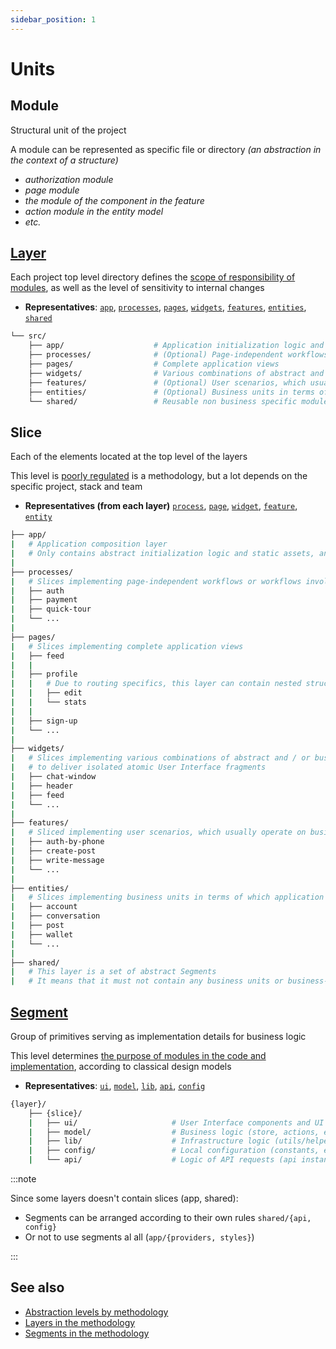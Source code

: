 ```yaml
---
sidebar_position: 1
---
```


# Units

## Module

Structural unit of the project

A module can be represented as specific file or directory *(an abstraction in the context of a structure)*

- *authorization module*
- *page module*
- *the module of the component in the feature*
- *action module in the entity model*
- *etc.*

## [Layer][refs-layers]

Each project top level directory defines the [scope of responsibility of modules][refs-split-layers], as well as the level of sensitivity to internal changes

- **Representatives**: [`app`][refs-layers-app], [`processes`][refs-layers-processes], [`pages`][refs-layers-pages], [`widgets`][refs-layers-widgets], [`features`][refs-layers-features], [`entities`][refs-layers-entities], [`shared`][refs-layers-shared]

```sh
└── src/
    ├── app/                    # Application initialization logic and static assets
    ├── processes/              # (Optional) Page-independent workflows or workflows involving multiple pages
    ├── pages/                  # Complete application views
    ├── widgets/                # Various combinations of abstract and / or business units from lower layers
    ├── features/               # (Optional) User scenarios, which usually operate on business entities
    ├── entities/               # (Optional) Business units in terms of which application business logic works
    └── shared/                 # Reusable non business specific modules
```

## Slice

Each of the elements located at the top level of the layers

This level is [poorly regulated][refs-split-slices] is a methodology, but a lot depends on the specific project, stack and team

- **Representatives (from each layer)** [`process`][refs-layers-processes], [`page`][refs-layers-pages], [`widget`][refs-layers-widgets], [`feature`][refs-layers-features], [`entity`][refs-layers-entities]

```sh
├── app/
|   # Application composition layer
|   # Only contains abstract initialization logic and static assets, and thus mustn't contain any Slices
|
├── processes/
|   # Slices implementing page-independent workflows or workflows involving multiple pages
|   ├── auth
|   ├── payment
|   ├── quick-tour
|   └── ...
|
├── pages/
|   # Slices implementing complete application views
|   ├── feed
|   |
|   ├── profile
|   |   # Due to routing specifics, this layer can contain nested structures
|   |   ├── edit
|   |   └── stats
|   |
|   ├── sign-up
|   └── ...
|
├── widgets/
|   # Slices implementing various combinations of abstract and / or business units from lower layers,
|   # to deliver isolated atomic User Interface fragments
|   ├── chat-window
|   ├── header
|   ├── feed
|   └── ...
|
├── features/
|   # Sliced implementing user scenarios, which usually operate on business entities
|   ├── auth-by-phone
|   ├── create-post
|   ├── write-message
|   └── ...
|
├── entities/
|   # Slices implementing business units in terms of which application business logic works
|   ├── account
|   ├── conversation
|   ├── post
|   ├── wallet
|   └── ...
|
├── shared/
|   # This layer is a set of abstract Segments
|   # It means that it must not contain any business units or business-related logic
```

## [Segment][refs-segments]

Group of primitives serving as implementation details for business logic

This level determines [the purpose of modules in the code and implementation][refs-split-segments], according to classical design models

- **Representatives**: [`ui`][refs-segments-ui], [`model`][refs-segments-model], [`lib`][refs-segments-lib], [`api`][refs-segments-api], [`config`][refs-segments-config]

```sh
{layer}/
    ├── {slice}/
    |   ├── ui/                     # User Interface components and UI related logic
    |   ├── model/                  # Business logic (store, actions, effects, reducers, etc.)
    |   ├── lib/                    # Infrastructure logic (utils/helpers)
    |   ├── config/                 # Local configuration (constants, enums, meta information)
    |   └── api/                    # Logic of API requests (api instances, requests, etc.)
```

:::note

Since some layers doesn't contain slices (app, shared):

- Segments can be arranged according to their own rules `shared/{api, config}`
- Or not to use segments al all (`app/{providers, styles}`)

:::

## See also

- [Abstraction levels by methodology][refs-split]
- [Layers in the methodology][refs-layers]
- [Segments in the methodology][refs-segments]

[refs-split]: /docs/reference/units/decomposition
[refs-split-layers]: /docs/reference/units/decomposition#group-layers
[refs-split-slices]: /docs/reference/units/decomposition#group-slices
[refs-split-segments]: /docs/reference/units/decomposition#group-segments

[refs-layers]: /docs/reference/units/layers
[refs-layers-app]: /docs/reference/units/layers/app
[refs-layers-processes]: /docs/reference/units/layers/processes
[refs-layers-pages]: /docs/reference/units/layers/pages
[refs-layers-widgets]: /docs/reference/units/layers/widgets
[refs-layers-features]: /docs/reference/units/layers/features
[refs-layers-entities]: /docs/reference/units/layers/entities
[refs-layers-shared]: /docs/reference/units/layers/shared
[refs-segments]: /docs/reference/units/segments
[refs-segments-ui]: /docs/reference/units/segments#ui
[refs-segments-model]: /docs/reference/units/segments#model
[refs-segments-lib]: /docs/reference/units/segments#lib
[refs-segments-api]: /docs/reference/units/segments#api
[refs-segments-config]: /docs/reference/units/segments#config

